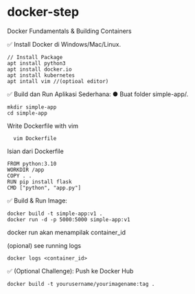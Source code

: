 # docker-step
Docker Fundamentals & Building Containers

✅ Install Docker di Windows/Mac/Linux.
```
// Install Package
apt install python3
apt install docker.io
apt install kubernetes
apt intall vim //(optioal editor)
```

✅ Build dan Run Aplikasi Sederhana:
● Buat folder simple-app/.
```
mkdir simple-app
cd simple-app
```
Write Dockerfile with vim
```
  vim Dockerfile
```

Isian dari Dockerfile
```
FROM python:3.10
WORKDIR /app
COPY . .
RUN pip install flask
CMD ["python", "app.py"]
```


✅ Build & Run Image:
```
docker build -t simple-app:v1 .
docker run -d -p 5000:5000 simple-app:v1
```
docker run akan menampilak container_id


(opional) see running logs
```
docker logs <container_id>
```

✅ (Optional Challenge): Push ke Docker Hub
```
docker build -t yourusername/yourimagename:tag .
```

